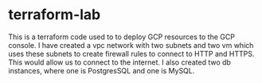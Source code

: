 # terraform-lab
This is a terraform code used to to deploy GCP resources to the GCP console.
I have created a vpc network with two subnets and two vm which uses these subnets to create firewall rules to connect to HTTP and HTTPS. This would allow us to connect to the internet.
I also created two db instances, where one is PostgresSQL and one is MySQL.
